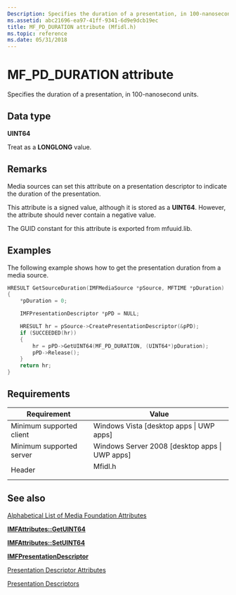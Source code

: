 ```yaml
---
Description: Specifies the duration of a presentation, in 100-nanosecond units.
ms.assetid: abc21696-ea97-41ff-9341-6d9e9dcb19ec
title: MF_PD_DURATION attribute (Mfidl.h)
ms.topic: reference
ms.date: 05/31/2018
---
```


# MF\_PD\_DURATION attribute

Specifies the duration of a presentation, in 100-nanosecond units.

## Data type

**UINT64**

Treat as a **LONGLONG** value.

## Remarks

Media sources can set this attribute on a presentation descriptor to indicate the duration of the presentation.

This attribute is a signed value, although it is stored as a **UINT64**. However, the attribute should never contain a negative value.

The GUID constant for this attribute is exported from mfuuid.lib.

## Examples

The following example shows how to get the presentation duration from a media source.


```C++
HRESULT GetSourceDuration(IMFMediaSource *pSource, MFTIME *pDuration)
{
    *pDuration = 0;

    IMFPresentationDescriptor *pPD = NULL;

    HRESULT hr = pSource->CreatePresentationDescriptor(&pPD);
    if (SUCCEEDED(hr))
    {
        hr = pPD->GetUINT64(MF_PD_DURATION, (UINT64*)pDuration);
        pPD->Release();
    }
    return hr;
}
```



## Requirements



| Requirement | Value |
|-------------------------------------|------------------------------------------------------------------------------------|
| Minimum supported client<br/> | Windows Vista \[desktop apps \| UWP apps\]<br/>                              |
| Minimum supported server<br/> | Windows Server 2008 \[desktop apps \| UWP apps\]<br/>                        |
| Header<br/>                   | <dl> <dt>Mfidl.h</dt> </dl> |



## See also

<dl> <dt>

[Alphabetical List of Media Foundation Attributes](alphabetical-list-of-media-foundation-attributes.md)
</dt> <dt>

[**IMFAttributes::GetUINT64**](/windows/desktop/api/mfobjects/nf-mfobjects-imfattributes-getuint64)
</dt> <dt>

[**IMFAttributes::SetUINT64**](/windows/desktop/api/mfobjects/nf-mfobjects-imfattributes-setuint64)
</dt> <dt>

[**IMFPresentationDescriptor**](/windows/desktop/api/mfidl/nn-mfidl-imfpresentationdescriptor)
</dt> <dt>

[Presentation Descriptor Attributes](presentation-descriptor-attributes.md)
</dt> <dt>

[Presentation Descriptors](presentation-descriptors.md)
</dt> </dl>

 

 




